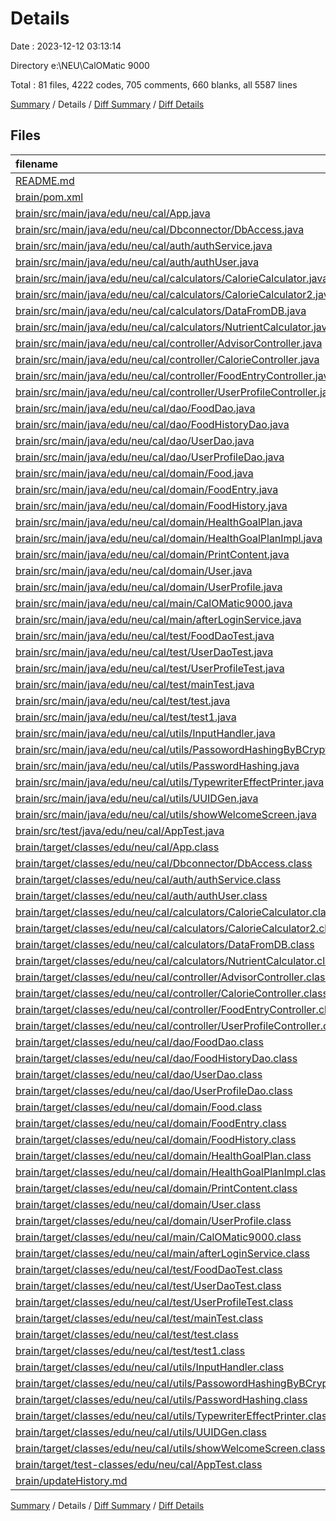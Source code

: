 # Details

Date : 2023-12-12 03:13:14

Directory e:\\NEU\\CalOMatic 9000

Total : 81 files,  4222 codes, 705 comments, 660 blanks, all 5587 lines

[Summary](results.md) / Details / [Diff Summary](diff.md) / [Diff Details](diff-details.md)

## Files
| filename | language | code | comment | blank | total |
| :--- | :--- | ---: | ---: | ---: | ---: |
| [README.md](/README.md) | Markdown | 1 | 0 | 1 | 2 |
| [brain/pom.xml](/brain/pom.xml) | XML | 32 | 2 | 1 | 35 |
| [brain/src/main/java/edu/neu/cal/App.java](/brain/src/main/java/edu/neu/cal/App.java) | Java | 6 | 5 | 3 | 14 |
| [brain/src/main/java/edu/neu/cal/Dbconnector/DbAccess.java](/brain/src/main/java/edu/neu/cal/Dbconnector/DbAccess.java) | Java | 100 | 38 | 19 | 157 |
| [brain/src/main/java/edu/neu/cal/auth/authService.java](/brain/src/main/java/edu/neu/cal/auth/authService.java) | Java | 116 | 16 | 24 | 156 |
| [brain/src/main/java/edu/neu/cal/auth/authUser.java](/brain/src/main/java/edu/neu/cal/auth/authUser.java) | Java | 74 | 10 | 15 | 99 |
| [brain/src/main/java/edu/neu/cal/calculators/CalorieCalculator.java](/brain/src/main/java/edu/neu/cal/calculators/CalorieCalculator.java) | Java | 10 | 48 | 10 | 68 |
| [brain/src/main/java/edu/neu/cal/calculators/CalorieCalculator2.java](/brain/src/main/java/edu/neu/cal/calculators/CalorieCalculator2.java) | Java | 84 | 14 | 18 | 116 |
| [brain/src/main/java/edu/neu/cal/calculators/DataFromDB.java](/brain/src/main/java/edu/neu/cal/calculators/DataFromDB.java) | Java | 42 | 5 | 13 | 60 |
| [brain/src/main/java/edu/neu/cal/calculators/NutrientCalculator.java](/brain/src/main/java/edu/neu/cal/calculators/NutrientCalculator.java) | Java | 33 | 17 | 8 | 58 |
| [brain/src/main/java/edu/neu/cal/controller/AdvisorController.java](/brain/src/main/java/edu/neu/cal/controller/AdvisorController.java) | Java | 25 | 5 | 6 | 36 |
| [brain/src/main/java/edu/neu/cal/controller/CalorieController.java](/brain/src/main/java/edu/neu/cal/controller/CalorieController.java) | Java | 87 | 23 | 31 | 141 |
| [brain/src/main/java/edu/neu/cal/controller/FoodEntryController.java](/brain/src/main/java/edu/neu/cal/controller/FoodEntryController.java) | Java | 94 | 8 | 23 | 125 |
| [brain/src/main/java/edu/neu/cal/controller/UserProfileController.java](/brain/src/main/java/edu/neu/cal/controller/UserProfileController.java) | Java | 283 | 36 | 25 | 344 |
| [brain/src/main/java/edu/neu/cal/dao/FoodDao.java](/brain/src/main/java/edu/neu/cal/dao/FoodDao.java) | Java | 121 | 32 | 29 | 182 |
| [brain/src/main/java/edu/neu/cal/dao/FoodHistoryDao.java](/brain/src/main/java/edu/neu/cal/dao/FoodHistoryDao.java) | Java | 55 | 13 | 15 | 83 |
| [brain/src/main/java/edu/neu/cal/dao/UserDao.java](/brain/src/main/java/edu/neu/cal/dao/UserDao.java) | Java | 147 | 41 | 32 | 220 |
| [brain/src/main/java/edu/neu/cal/dao/UserProfileDao.java](/brain/src/main/java/edu/neu/cal/dao/UserProfileDao.java) | Java | 190 | 20 | 28 | 238 |
| [brain/src/main/java/edu/neu/cal/domain/Food.java](/brain/src/main/java/edu/neu/cal/domain/Food.java) | Java | 60 | 22 | 23 | 105 |
| [brain/src/main/java/edu/neu/cal/domain/FoodEntry.java](/brain/src/main/java/edu/neu/cal/domain/FoodEntry.java) | Java | 44 | 5 | 16 | 65 |
| [brain/src/main/java/edu/neu/cal/domain/FoodHistory.java](/brain/src/main/java/edu/neu/cal/domain/FoodHistory.java) | Java | 45 | 5 | 17 | 67 |
| [brain/src/main/java/edu/neu/cal/domain/HealthGoalPlan.java](/brain/src/main/java/edu/neu/cal/domain/HealthGoalPlan.java) | Java | 114 | 25 | 19 | 158 |
| [brain/src/main/java/edu/neu/cal/domain/HealthGoalPlanImpl.java](/brain/src/main/java/edu/neu/cal/domain/HealthGoalPlanImpl.java) | Java | 95 | 23 | 25 | 143 |
| [brain/src/main/java/edu/neu/cal/domain/PrintContent.java](/brain/src/main/java/edu/neu/cal/domain/PrintContent.java) | Java | 514 | 24 | 112 | 650 |
| [brain/src/main/java/edu/neu/cal/domain/User.java](/brain/src/main/java/edu/neu/cal/domain/User.java) | Java | 45 | 7 | 13 | 65 |
| [brain/src/main/java/edu/neu/cal/domain/UserProfile.java](/brain/src/main/java/edu/neu/cal/domain/UserProfile.java) | Java | 144 | 65 | 33 | 242 |
| [brain/src/main/java/edu/neu/cal/main/CalOMatic9000.java](/brain/src/main/java/edu/neu/cal/main/CalOMatic9000.java) | Java | 24 | 8 | 7 | 39 |
| [brain/src/main/java/edu/neu/cal/main/afterLoginService.java](/brain/src/main/java/edu/neu/cal/main/afterLoginService.java) | Java | 61 | 22 | 12 | 95 |
| [brain/src/main/java/edu/neu/cal/test/FoodDaoTest.java](/brain/src/main/java/edu/neu/cal/test/FoodDaoTest.java) | Java | 10 | 8 | 4 | 22 |
| [brain/src/main/java/edu/neu/cal/test/UserDaoTest.java](/brain/src/main/java/edu/neu/cal/test/UserDaoTest.java) | Java | 11 | 16 | 4 | 31 |
| [brain/src/main/java/edu/neu/cal/test/UserProfileTest.java](/brain/src/main/java/edu/neu/cal/test/UserProfileTest.java) | Java | 6 | 10 | 2 | 18 |
| [brain/src/main/java/edu/neu/cal/test/mainTest.java](/brain/src/main/java/edu/neu/cal/test/mainTest.java) | Java | 8 | 5 | 4 | 17 |
| [brain/src/main/java/edu/neu/cal/test/test.java](/brain/src/main/java/edu/neu/cal/test/test.java) | Java | 11 | 10 | 5 | 26 |
| [brain/src/main/java/edu/neu/cal/test/test1.java](/brain/src/main/java/edu/neu/cal/test/test1.java) | Java | 22 | 14 | 6 | 42 |
| [brain/src/main/java/edu/neu/cal/utils/InputHandler.java](/brain/src/main/java/edu/neu/cal/utils/InputHandler.java) | Java | 12 | 7 | 4 | 23 |
| [brain/src/main/java/edu/neu/cal/utils/PassowordHashingByBCrypt.java](/brain/src/main/java/edu/neu/cal/utils/PassowordHashingByBCrypt.java) | Java | 10 | 7 | 4 | 21 |
| [brain/src/main/java/edu/neu/cal/utils/PasswordHashing.java](/brain/src/main/java/edu/neu/cal/utils/PasswordHashing.java) | Java | 28 | 8 | 6 | 42 |
| [brain/src/main/java/edu/neu/cal/utils/TypewriterEffectPrinter.java](/brain/src/main/java/edu/neu/cal/utils/TypewriterEffectPrinter.java) | Java | 26 | 9 | 7 | 42 |
| [brain/src/main/java/edu/neu/cal/utils/UUIDGen.java](/brain/src/main/java/edu/neu/cal/utils/UUIDGen.java) | Java | 7 | 5 | 3 | 15 |
| [brain/src/main/java/edu/neu/cal/utils/showWelcomeScreen.java](/brain/src/main/java/edu/neu/cal/utils/showWelcomeScreen.java) | Java | 28 | 11 | 7 | 46 |
| [brain/src/test/java/edu/neu/cal/AppTest.java](/brain/src/test/java/edu/neu/cal/AppTest.java) | Java | 20 | 14 | 5 | 39 |
| [brain/target/classes/edu/neu/cal/App.class](/brain/target/classes/edu/neu/cal/App.class) | Java | 8 | 0 | 0 | 8 |
| [brain/target/classes/edu/neu/cal/Dbconnector/DbAccess.class](/brain/target/classes/edu/neu/cal/Dbconnector/DbAccess.class) | Java | 48 | 0 | 1 | 49 |
| [brain/target/classes/edu/neu/cal/auth/authService.class](/brain/target/classes/edu/neu/cal/auth/authService.class) | Java | 84 | 0 | 2 | 86 |
| [brain/target/classes/edu/neu/cal/auth/authUser.class](/brain/target/classes/edu/neu/cal/auth/authUser.class) | Java | 39 | 15 | 0 | 54 |
| [brain/target/classes/edu/neu/cal/calculators/CalorieCalculator.class](/brain/target/classes/edu/neu/cal/calculators/CalorieCalculator.class) | Java | 9 | 0 | 0 | 9 |
| [brain/target/classes/edu/neu/cal/calculators/CalorieCalculator2.class](/brain/target/classes/edu/neu/cal/calculators/CalorieCalculator2.class) | Java | 61 | 0 | 0 | 61 |
| [brain/target/classes/edu/neu/cal/calculators/DataFromDB.class](/brain/target/classes/edu/neu/cal/calculators/DataFromDB.class) | Java | 28 | 0 | 0 | 28 |
| [brain/target/classes/edu/neu/cal/calculators/NutrientCalculator.class](/brain/target/classes/edu/neu/cal/calculators/NutrientCalculator.class) | Java | 20 | 0 | 0 | 20 |
| [brain/target/classes/edu/neu/cal/controller/AdvisorController.class](/brain/target/classes/edu/neu/cal/controller/AdvisorController.class) | Java | 16 | 0 | 1 | 17 |
| [brain/target/classes/edu/neu/cal/controller/CalorieController.class](/brain/target/classes/edu/neu/cal/controller/CalorieController.class) | Java | 76 | 0 | 2 | 78 |
| [brain/target/classes/edu/neu/cal/controller/FoodEntryController.class](/brain/target/classes/edu/neu/cal/controller/FoodEntryController.class) | Java | 42 | 0 | 0 | 42 |
| [brain/target/classes/edu/neu/cal/controller/UserProfileController.class](/brain/target/classes/edu/neu/cal/controller/UserProfileController.class) | Java | 109 | 0 | 1 | 110 |
| [brain/target/classes/edu/neu/cal/dao/FoodDao.class](/brain/target/classes/edu/neu/cal/dao/FoodDao.class) | Java | 54 | 0 | 1 | 55 |
| [brain/target/classes/edu/neu/cal/dao/FoodHistoryDao.class](/brain/target/classes/edu/neu/cal/dao/FoodHistoryDao.class) | Java | 25 | 0 | 0 | 25 |
| [brain/target/classes/edu/neu/cal/dao/UserDao.class](/brain/target/classes/edu/neu/cal/dao/UserDao.class) | Java | 56 | 0 | 1 | 57 |
| [brain/target/classes/edu/neu/cal/dao/UserProfileDao.class](/brain/target/classes/edu/neu/cal/dao/UserProfileDao.class) | Java | 103 | 0 | 9 | 112 |
| [brain/target/classes/edu/neu/cal/domain/Food.class](/brain/target/classes/edu/neu/cal/domain/Food.class) | Java | 23 | 0 | 0 | 23 |
| [brain/target/classes/edu/neu/cal/domain/FoodEntry.class](/brain/target/classes/edu/neu/cal/domain/FoodEntry.class) | Java | 20 | 0 | 0 | 20 |
| [brain/target/classes/edu/neu/cal/domain/FoodHistory.class](/brain/target/classes/edu/neu/cal/domain/FoodHistory.class) | Java | 13 | 0 | 0 | 13 |
| [brain/target/classes/edu/neu/cal/domain/HealthGoalPlan.class](/brain/target/classes/edu/neu/cal/domain/HealthGoalPlan.class) | Java | 43 | 0 | 0 | 43 |
| [brain/target/classes/edu/neu/cal/domain/HealthGoalPlanImpl.class](/brain/target/classes/edu/neu/cal/domain/HealthGoalPlanImpl.class) | Java | 50 | 0 | 0 | 50 |
| [brain/target/classes/edu/neu/cal/domain/PrintContent.class](/brain/target/classes/edu/neu/cal/domain/PrintContent.class) | Java | 148 | 0 | 0 | 148 |
| [brain/target/classes/edu/neu/cal/domain/User.class](/brain/target/classes/edu/neu/cal/domain/User.class) | Java | 23 | 0 | 0 | 23 |
| [brain/target/classes/edu/neu/cal/domain/UserProfile.class](/brain/target/classes/edu/neu/cal/domain/UserProfile.class) | Java | 21 | 22 | 0 | 43 |
| [brain/target/classes/edu/neu/cal/main/CalOMatic9000.class](/brain/target/classes/edu/neu/cal/main/CalOMatic9000.class) | Java | 22 | 0 | 0 | 22 |
| [brain/target/classes/edu/neu/cal/main/afterLoginService.class](/brain/target/classes/edu/neu/cal/main/afterLoginService.class) | Java | 27 | 0 | 0 | 27 |
| [brain/target/classes/edu/neu/cal/test/FoodDaoTest.class](/brain/target/classes/edu/neu/cal/test/FoodDaoTest.class) | Java | 12 | 0 | 0 | 12 |
| [brain/target/classes/edu/neu/cal/test/UserDaoTest.class](/brain/target/classes/edu/neu/cal/test/UserDaoTest.class) | Java | 13 | 0 | 0 | 13 |
| [brain/target/classes/edu/neu/cal/test/UserProfileTest.class](/brain/target/classes/edu/neu/cal/test/UserProfileTest.class) | Java | 7 | 0 | 0 | 7 |
| [brain/target/classes/edu/neu/cal/test/mainTest.class](/brain/target/classes/edu/neu/cal/test/mainTest.class) | Java | 11 | 0 | 0 | 11 |
| [brain/target/classes/edu/neu/cal/test/test.class](/brain/target/classes/edu/neu/cal/test/test.class) | Java | 12 | 0 | 0 | 12 |
| [brain/target/classes/edu/neu/cal/test/test1.class](/brain/target/classes/edu/neu/cal/test/test1.class) | Java | 14 | 0 | 0 | 14 |
| [brain/target/classes/edu/neu/cal/utils/InputHandler.class](/brain/target/classes/edu/neu/cal/utils/InputHandler.class) | Java | 11 | 0 | 0 | 11 |
| [brain/target/classes/edu/neu/cal/utils/PassowordHashingByBCrypt.class](/brain/target/classes/edu/neu/cal/utils/PassowordHashingByBCrypt.class) | Java | 13 | 0 | 0 | 13 |
| [brain/target/classes/edu/neu/cal/utils/PasswordHashing.class](/brain/target/classes/edu/neu/cal/utils/PasswordHashing.class) | Java | 32 | 0 | 0 | 32 |
| [brain/target/classes/edu/neu/cal/utils/TypewriterEffectPrinter.class](/brain/target/classes/edu/neu/cal/utils/TypewriterEffectPrinter.class) | Java | 29 | 0 | 0 | 29 |
| [brain/target/classes/edu/neu/cal/utils/UUIDGen.class](/brain/target/classes/edu/neu/cal/utils/UUIDGen.class) | Java | 10 | 0 | 0 | 10 |
| [brain/target/classes/edu/neu/cal/utils/showWelcomeScreen.class](/brain/target/classes/edu/neu/cal/utils/showWelcomeScreen.class) | Java | 27 | 0 | 1 | 28 |
| [brain/target/test-classes/edu/neu/cal/AppTest.class](/brain/target/test-classes/edu/neu/cal/AppTest.class) | Java | 14 | 0 | 0 | 14 |
| [brain/updateHistory.md](/brain/updateHistory.md) | Markdown | 4 | 5 | 2 | 11 |

[Summary](results.md) / Details / [Diff Summary](diff.md) / [Diff Details](diff-details.md)